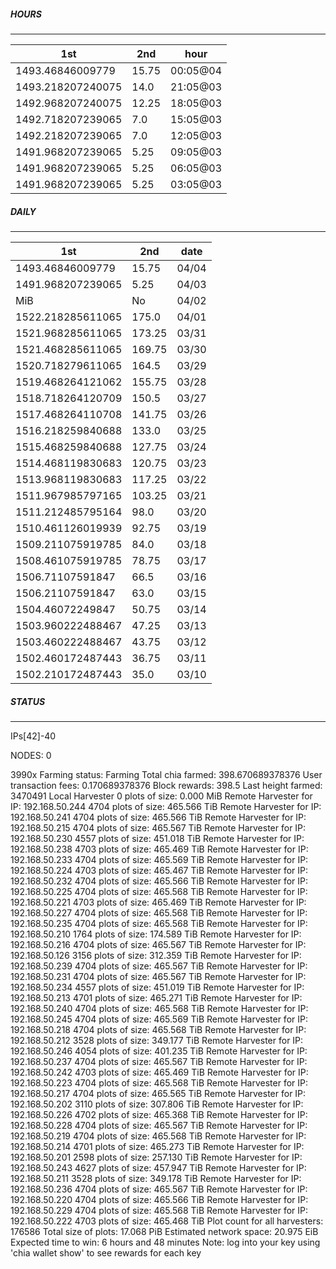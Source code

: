 ##### HOURS
-------

| 1st | 2nd | hour |
|---|----|-----|
|1493.46846009779 | 15.75 | 00:05@04 |
|1493.218207240075 | 14.0 | 21:05@03 |
|1492.968207240075 | 12.25 | 18:05@03 |
|1492.718207239065 | 7.0 | 15:05@03 |
|1492.218207239065 | 7.0 | 12:05@03 |
|1491.968207239065 | 5.25 | 09:05@03 |
|1491.968207239065 | 5.25 | 06:05@03 |
|1491.968207239065 | 5.25 | 03:05@03 |

##### DAILY
-------

| 1st | 2nd | date |
|---|----|-----|
|1493.46846009779 | 15.75 | 04/04 |
|1491.968207239065 | 5.25 | 04/03 |
|MiB | No | 04/02 |
|1522.218285611065 | 175.0 | 04/01 |
|1521.968285611065 | 173.25 | 03/31 |
|1521.468285611065 | 169.75 | 03/30 |
|1520.718279611065 | 164.5 | 03/29 |
|1519.468264121062 | 155.75 | 03/28 |
|1518.718264120709 | 150.5 | 03/27 |
|1517.468264110708 | 141.75 | 03/26 |
|1516.218259840688 | 133.0 | 03/25 |
|1515.468259840688 | 127.75 | 03/24 |
|1514.468119830683 | 120.75 | 03/23 |
|1513.968119830683 | 117.25 | 03/22 |
|1511.967985797165 | 103.25 | 03/21 |
|1511.212485795164 | 98.0 | 03/20 |
|1510.461126019939 | 92.75 | 03/19 |
|1509.211075919785 | 84.0 | 03/18 |
|1508.461075919785 | 78.75 | 03/17 |
|1506.71107591847 | 66.5 | 03/16 |
|1506.21107591847 | 63.0 | 03/15 |
|1504.46072249847 | 50.75 | 03/14 |
|1503.960222488467 | 47.25 | 03/13 |
|1503.460222488467 | 43.75 | 03/12 |
|1502.460172487443 | 36.75 | 03/11 |
|1502.210172487443 | 35.0 | 03/10 |


##### STATUS
-------

IPs[42]-40

NODES: 0


3990x
Farming status: Farming
Total chia farmed: 398.670689378376
User transaction fees: 0.170689378376
Block rewards: 398.5
Last height farmed: 3470491
Local Harvester
   0 plots of size: 0.000 MiB
Remote Harvester for IP: 192.168.50.244
   4704 plots of size: 465.566 TiB
Remote Harvester for IP: 192.168.50.241
   4704 plots of size: 465.566 TiB
Remote Harvester for IP: 192.168.50.215
   4704 plots of size: 465.567 TiB
Remote Harvester for IP: 192.168.50.230
   4557 plots of size: 451.018 TiB
Remote Harvester for IP: 192.168.50.238
   4703 plots of size: 465.469 TiB
Remote Harvester for IP: 192.168.50.233
   4704 plots of size: 465.569 TiB
Remote Harvester for IP: 192.168.50.224
   4703 plots of size: 465.467 TiB
Remote Harvester for IP: 192.168.50.232
   4704 plots of size: 465.566 TiB
Remote Harvester for IP: 192.168.50.225
   4704 plots of size: 465.568 TiB
Remote Harvester for IP: 192.168.50.221
   4703 plots of size: 465.469 TiB
Remote Harvester for IP: 192.168.50.227
   4704 plots of size: 465.568 TiB
Remote Harvester for IP: 192.168.50.235
   4704 plots of size: 465.568 TiB
Remote Harvester for IP: 192.168.50.210
   1764 plots of size: 174.589 TiB
Remote Harvester for IP: 192.168.50.216
   4704 plots of size: 465.567 TiB
Remote Harvester for IP: 192.168.50.126
   3156 plots of size: 312.359 TiB
Remote Harvester for IP: 192.168.50.239
   4704 plots of size: 465.567 TiB
Remote Harvester for IP: 192.168.50.231
   4704 plots of size: 465.567 TiB
Remote Harvester for IP: 192.168.50.234
   4557 plots of size: 451.019 TiB
Remote Harvester for IP: 192.168.50.213
   4701 plots of size: 465.271 TiB
Remote Harvester for IP: 192.168.50.240
   4704 plots of size: 465.568 TiB
Remote Harvester for IP: 192.168.50.245
   4704 plots of size: 465.569 TiB
Remote Harvester for IP: 192.168.50.218
   4704 plots of size: 465.568 TiB
Remote Harvester for IP: 192.168.50.212
   3528 plots of size: 349.177 TiB
Remote Harvester for IP: 192.168.50.246
   4054 plots of size: 401.235 TiB
Remote Harvester for IP: 192.168.50.237
   4704 plots of size: 465.567 TiB
Remote Harvester for IP: 192.168.50.242
   4703 plots of size: 465.469 TiB
Remote Harvester for IP: 192.168.50.223
   4704 plots of size: 465.568 TiB
Remote Harvester for IP: 192.168.50.217
   4704 plots of size: 465.565 TiB
Remote Harvester for IP: 192.168.50.202
   3110 plots of size: 307.806 TiB
Remote Harvester for IP: 192.168.50.226
   4702 plots of size: 465.368 TiB
Remote Harvester for IP: 192.168.50.228
   4704 plots of size: 465.567 TiB
Remote Harvester for IP: 192.168.50.219
   4704 plots of size: 465.568 TiB
Remote Harvester for IP: 192.168.50.214
   4701 plots of size: 465.273 TiB
Remote Harvester for IP: 192.168.50.201
   2598 plots of size: 257.130 TiB
Remote Harvester for IP: 192.168.50.243
   4627 plots of size: 457.947 TiB
Remote Harvester for IP: 192.168.50.211
   3528 plots of size: 349.178 TiB
Remote Harvester for IP: 192.168.50.236
   4704 plots of size: 465.567 TiB
Remote Harvester for IP: 192.168.50.220
   4704 plots of size: 465.566 TiB
Remote Harvester for IP: 192.168.50.229
   4704 plots of size: 465.568 TiB
Remote Harvester for IP: 192.168.50.222
   4703 plots of size: 465.468 TiB
Plot count for all harvesters: 176586
Total size of plots: 17.068 PiB
Estimated network space: 20.975 EiB
Expected time to win: 6 hours and 48 minutes
Note: log into your key using 'chia wallet show' to see rewards for each key
